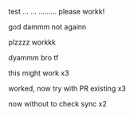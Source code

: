 test ...
...
.........
please workk!

god dammm
not againn

plzzzz workkk

dyammm bro tf

this might work x3

worked, now try with PR existing x3

now without to check sync x2
